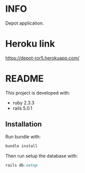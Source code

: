# INFO 
Depot application.

# Heroku link
https://depot-ror5.herokuapp.com/

# README
This project is developed with:
- ruby  2.3.3
- rails 5.0.1

## Installation

Run bundle with:

```ruby
bundle install
```

Then run setup the database with:

```ruby
rails db:setup
```
